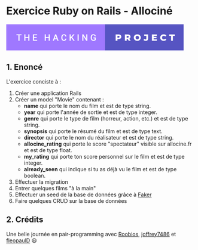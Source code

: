 # Exercice Ruby on Rails - Allociné
[![forthebadge](./.readme_files/the-hacking-project.svg)](https://forthebadge.com)


## 1. Enoncé
L'exercice conciste à :
1. Créer une application Rails
1. Créer un model "Movie" contenant :
    - **name** qui porte le nom du film et est de type string.
    - **year** qui porte l'année de sortie et est de type integer.
    - **genre** qui porte le type de film (horreur, action, etc.) et est de type string.
    - **synopsis** qui porte le résumé du film et est de type text.
    - **director** qui porte le nom du réalisateur et est de type string.
    - **allocine_rating** qui porte le score "spectateur" visible sur allocine.fr et est de type float.
    - **my_rating** qui porte ton score personnel sur le film et est de type integer.
    - **already_seen** qui indique si tu as déjà vu le film et est de type boolean.
1. Effectuer la migration
1. Entrer quelques films "à la main"
1. Effectuer un seed de la base de données grâce à [Faker](https://github.com/faker-ruby/faker) 
1. Faire quelques CRUD sur la base de données

## 2. Crédits

Une belle journée en pair-programming avec [Roobios](https://github.com/Roobios), [joffrey7486](https://github.com/joffrey7486) et [fleopaulD](https://github.com/fleopaulD) :smiley:

